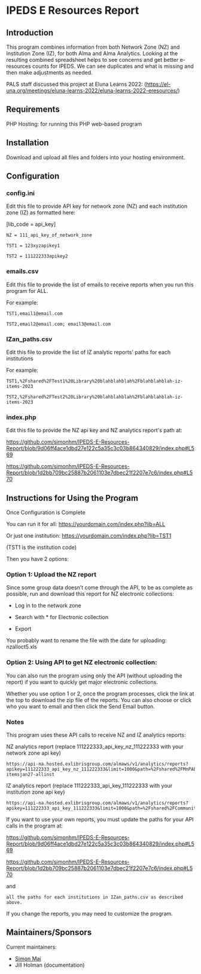 # IPEDS E Resources Report

## Introduction
This program combines information from both Network Zone (NZ) and Institution Zone (IZ), for both Alma and Alma Analytics. Looking at the resulting combined spreadsheet helps to see concerns and get better e-resources counts for IPEDS. We can see duplicates and what is missing and then make adjustments as needed.

PALS staff discussed this project at Eluna Learns 2022: (https://el-una.org/meetings/eluna-learns-2022/eluna-learns-2022-eresources/)

## Requirements

PHP Hosting: for running this PHP web-based program 

## Installation

Download and upload all files and folders into your hosting environment. 

## Configuration

### config.ini
Edit this file to provide API key for network zone (NZ) and each institution zone (IZ) as formatted here:

[lib_code = api_key]

```
NZ = 111_api_key_of_network_zone

TST1 = 123xyzapikey1

TST2 = 111222333apikey2
```


### emails.csv
Edit this file to provide the list of emails to receive reports when you run this program for ALL.

For example:

```
TST1,email1@email.com
 
TST2,email2@email.com; email3@email.com
```

### IZan_paths.csv
Edit this file to provide the list of IZ analytic reports' paths for each institutions

For example:

```
TST1,%2Fshared%2FTest1%20Library%20blahblahblah%2Fblahblahblah-iz-items-2023

TST2,%2Fshared%2FTest2%20Library%20blahblahblah%2Fblahblahblah-iz-items-2023
```

### index.php
Edit this file to provide the NZ api key and NZ analytics report's path at:

https://github.com/simonhm/IPEDS-E-Resources-Report/blob/9d06ff4ace1dbd27e122c5a35c3c03b864340829/index.php#L569

https://github.com/simonhm/IPEDS-E-Resources-Report/blob/1d2bb709bc25887b2061103e7dbec21f2207e7c6/index.php#L570

## Instructions for Using the Program

Once Configuration is Complete

You can run it for all: https://yourdomain.com/index.php?lib=ALL

Or just one institution: https://yourdomain.com/index.php?lib=TST1

(TST1 is the institution code)



Then you have 2 options:

### Option 1: Upload the NZ report

Since some group data doesn’t come through the API, to be as complete as possible, run and download this report for NZ electronic collections:

*	Log in to the network zone

*	Search with * for Electronic collection

*	Export

You probably want to rename the file with the date for uploading: nzalloct5.xls

### Option 2: Using API to get NZ electronic collection:

You can also run the program using only the API (without uploading the report) if you want to quickly get major electronic collections.

Whether you use option 1 or 2, once the program processes, click the link at the top to download the zip file of the reports. You can also choose or click who you want to email and then click the Send Email button.

### Notes

This program uses these API calls to receive NZ and IZ analytics reports:

NZ analytics report (replace 111222333_api_key_nz_111222333 with your network zone api key)

```
https://api-na.hosted.exlibrisgroup.com/almaws/v1/analytics/reports?apikey=111222333_api_key_nz_111222333&limit=1000&path=%2Fshared%2FMnPALS%20Consortium%20NZ%2001MNPALS_NETWORK%2FPals%2FJill%2Fnz-itemsjan27-allinst
```

IZ analytics report (replace 111222333_api_key_111222333 with your institution zone api key)

```
https://api-na.hosted.exlibrisgroup.com/almaws/v1/analytics/reports?apikey=111222333_api_key_111222333&limit=1000&path=%2Fshared%2FCommunity%2FReports%2FConsortia%2FMNPALS%2FWork%20in%20Process%2FIZitemsjan27
```

If you want to use your own reports, you must update the paths for your API calls in the program at:  

https://github.com/simonhm/IPEDS-E-Resources-Report/blob/9d06ff4ace1dbd27e122c5a35c3c03b864340829/index.php#L569

https://github.com/simonhm/IPEDS-E-Resources-Report/blob/1d2bb709bc25887b2061103e7dbec21f2207e7c6/index.php#L570

and 

```
all the paths for each institutions in IZan_paths.csv as described above.
```

If you change the reports, you may need to customize the program.


## Maintainers/Sponsors

Current maintainers:

* [Simon Mai](https://github.com/simonhm)
* Jill Holman (documentation)
